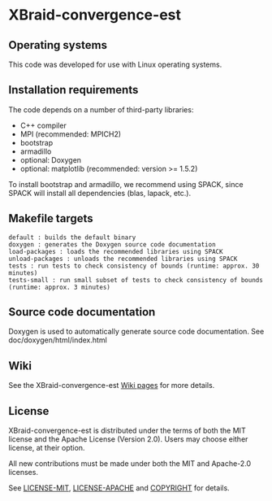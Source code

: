 # XBraid-convergence-est

## Operating systems

This code was developed for use with Linux operating systems.

## Installation requirements

The code depends on a number of third-party libraries:

* C++ compiler
* MPI (recommended: MPICH2)
* bootstrap
* armadillo
* optional: Doxygen
* optional: matplotlib (recommended: version >= 1.5.2)

To install bootstrap and armadillo, we recommend using SPACK, since SPACK will install all dependencies (blas, lapack, etc.).

## Makefile targets

    default : builds the default binary
    doxygen : generates the Doxygen source code documentation
    load-packages : loads the recommended libraries using SPACK
    unload-packages : unloads the recommended libraries using SPACK
    tests : run tests to check consistency of bounds (runtime: approx. 30 minutes)
    tests-small : run small subset of tests to check consistency of bounds (runtime: approx. 3 minutes)

## Source code documentation

Doxygen is used to automatically generate source code documentation.
See doc/doxygen/html/index.html

## Wiki

See the XBraid-convergence-est [Wiki pages](https://github.com/XBraid/xbraid-convergence-est/wiki) for more details.

## License

XBraid-convergence-est is distributed under the terms of both the MIT license and the Apache License (Version 2.0). Users may choose either license, at their option.

All new contributions must be made under both the MIT and Apache-2.0 licenses.

See [LICENSE-MIT](https://github.com/XBraid/xbraid-convergence-est/blob/master/LICENSE-MIT), [LICENSE-APACHE](https://github.com/XBraid/xbraid-convergence-est/blob/master/LICENSE-APACHE) and [COPYRIGHT](https://github.com/XBraid/xbraid-convergence-est/blob/master/COPYRIGHT) for details.
